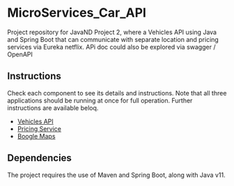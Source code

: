 # MicroServices_Car_API

Project repository for JavaND Project 2, where a Vehicles API using Java and Spring Boot that can communicate with separate location and pricing services via Eureka netflix. APi doc could also be explored via swagger / OpenAPI

## Instructions

Check each component to see its details and instructions. Note that all three applications
should be running at once for full operation. Further instructions are available beloq.

- [Vehicles API](P02-VehiclesAPI/vehicles-api/README.md)
- [Pricing Service](P02-VehiclesAPI/pricing-service/README.md)
- [Boogle Maps](P02-VehiclesAPI/boogle-maps/README.md)

## Dependencies

The project requires the use of Maven and Spring Boot, along with Java v11.
